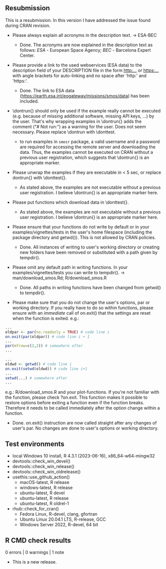 ## Resubmission

This is a resubmission. In this version I have addressed the issue found during 
CRAN revision.

* Please always explain all acronyms in the description text. -> ESA-BEC
  - Done. The acronyms are now explained in the description text as follows:
  *ESA* - European Space Agency; *BEC* - Barcelona Expert Center.

* Please provide a link to the used webservices (ESA data) to the description 
field of your DESCRIPTION file in the form <http:...> or <https:...> with angle 
brackets for auto-linking and no space after 'http:' and 'https:'.
  - Done. The link to ESA data (<https://earth.esa.int/eogateway/missions/smos/data>) 
  has been included.

* \dontrun{} should only be used if the example really cannot be executed (e.g. 
because of missing additional software, missing API keys, ...) by the user. 
That's why wrapping examples in \dontrun{} adds the comment ("# Not run:") as a 
warning for the user. Does not seem necessary. Please replace \dontrun with 
\donttest.
  - to run examples in `smosr` package, a valid username and a password are 
  required for accessing the remote server and downloading the data. Thus, the 
  examples cannot be executed on CRAN without a previous user registration, which
  suggests that \dontrun{} is an appropriate marker. 

* Please unwrap the examples if they are executable in < 5 sec, or replace
dontrun{} with \donttest{}.
  - As stated above, the examples are not executable without a previous user
  registration. I believe \dontrun{} is an appropriate marker here.

* Please put functions which download data in \donttest{}.
  - As stated above, the examples are not executable without a previous user 
  registration. I believe \dontrun{} is an appropriate marker here.

* Please ensure that your functions do not write by default or in your
examples/vignettes/tests in the user's home filespace (including the package 
directory and getwd()). This is not allowed by CRAN policies.
  - Done. All instances of writing to user's working directory or creating new
  folders have been removed or substituted with a path given by tempdir().

* Please omit any default path in writing functions. In your 
examples/vignettes/tests you can write to tempdir(). ->
man/download_smos.Rd; R/download_smos.R
  - Done. All paths in writing functions have been changed from getwd() to 
  tempdir().

* Please make sure that you do not change the user's options, par or working
directory. If you really have to do so within functions, please ensure with an 
*immediate* call of on.exit() that the settings are reset when the function is 
exited. e.g.:
```r
...
oldpar <- par(no.readonly = TRUE) # code line i
on.exit(par(oldpar)) # code line i + 1
...
par(mfrow=c(2,2)) # somewhere after
...

...
oldwd <- getwd() # code line i
on.exit(setwd(oldwd)) # code line i+1
...
setwd(...) # somewhere after
...
```
e.g.: R/download_smos.R and your plot-functions.
If you're not familiar with the function, please check ?on.exit. This
function makes it possible to restore options before exiting a function
even if the function breaks. Therefore it needs to be called immediately
after the option change within a function.
  - Done. on.exit() instruction are now called straight after any changes of 
  user's par. No changes are done to user's options or working directory.

## Test environments

* local Windows 10 install, R 4.3.1 (2023-06-16), x86_64-w64-mingw32
* devtools::check_win_devel()
* devtools::check_win_release()
* devtools::check_win_oldrelease()
* usethis::use_github_action() 
  - macOS-latest, R release
  - windows-latest, R release
  - ubuntu-latest, R devel
  - ubuntu-latest, R release
  - ubuntu-latest, R oldrel-1
* rhub::check_for_cran()
  - Fedora Linux, R-devel, clang, gfortran
  - Ubuntu Linux 20.04.1 LTS, R-release, GCC
  - Windows Server 2022, R-devel, 64 bit

## R CMD check results

0 errors | 0 warnings | 1 note

* This is a new release.
